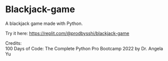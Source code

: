 # Blackjack-game
A blackjack game made with Python. <br/>

Try it here: https://replit.com/@prodbysshi/blackjack-game

Credits: <br/>
100 Days of Code: The Complete Python Pro Bootcamp 2022 by Dr. Angela Yu
